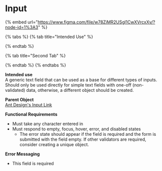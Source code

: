 # Input

{% embed url="https://www.figma.com/file/w78ZiMR2USgl1CwXVrcxXv/?node-id=1%3A3" %}

{% tabs %}
{% tab title="Intended Use" %}

{% endtab %}

{% tab title="Second Tab" %}

{% endtab %}
{% endtabs %}

**Intended use**  
A generic text field that can be used as a base for different types of inputs. Should only be used directly for simple text fields with one-off \(non-validated\) data, otherwise, a different object should be created.

**Parent Object**  
[Ant Design's Input Link](https://ant.design/components/input/)

**Functional Requirements**

* Must take any character entered in
* Must respond to empty, focus, hover, error, and disabled states
  * The error state should appear if the field is required and the form is submitted with the field empty. If other validators are required, consider creating a unique object.

**Error Messaging**

* This field is required

